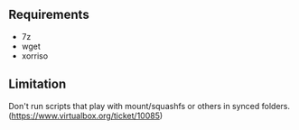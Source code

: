 

## Requirements

- 7z
- wget
- xorriso

## Limitation

Don't run scripts that play with mount/squashfs or others in synced folders.
(https://www.virtualbox.org/ticket/10085)